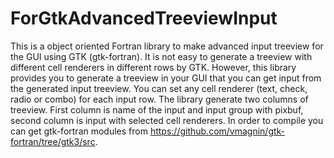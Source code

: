 # ForGtkAdvancedTreeviewInput
This is a object oriented Fortran library to make advanced input treeview for the GUI using GTK (gtk-fortran). It is not easy to generate a treeview with different cell renderers in different rows by GTK. However, this library provides you to generate a treeview in your GUI that you can get input from the generated input treeview. You can set any cell renderer (text, check, radio or combo) for each input row. The library generate two columns of treeview. First column is name of the input and input group with pixbuf, second column is input with selected cell renderers.
In order to compile you can get gtk-fortran modules from https://github.com/vmagnin/gtk-fortran/tree/gtk3/src.
